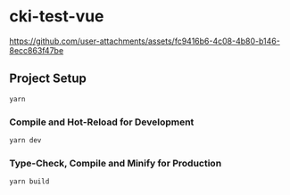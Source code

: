 # cki-test-vue

https://github.com/user-attachments/assets/fc9416b6-4c08-4b80-b146-8ecc863f47be

## Project Setup

```sh
yarn
```

### Compile and Hot-Reload for Development

```sh
yarn dev
```

### Type-Check, Compile and Minify for Production

```sh
yarn build
```
